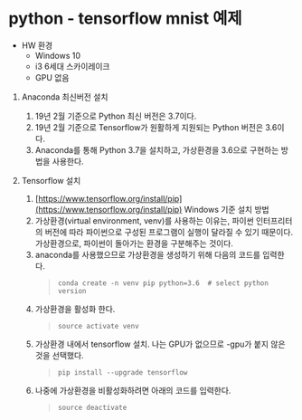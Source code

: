 # python - tensorflow mnist 예제

- HW 환경
  - Windows 10
  - i3 6세대 스카이레이크
  - GPU 없음


1. Anaconda 최신버전 설치
   1. 19년 2월 기준으로 Python 최신 버전은 3.7이다.
   2. 19년 2월 기준으로 Tensorflow가 원활하게 지원되는 Python 버전은 3.6이다.
   3. Anaconda를 통해 Python 3.7을 설치하고, 가상환경을 3.6으로 구현하는 방법을 사용한다.

2. Tensorflow 설치
   1. [https://www.tensorflow.org/install/pip](https://www.tensorflow.org/install/pip)  Windows 기준 설치 방법
   2. 가상환경(virtual environment, venv)를 사용하는 이유는, 파이썬 인터프리터의 버전에 따라 파이썬으로 구성된 프로그램이 실행이 달라질 수 있기 때문이다. 가상환경으로, 파이썬이 돌아가는 환경을 구분해주는 것이다.
   3. anaconda를 사용했으므로 가상환경을 생성하기 위해 다음의 코드를 입력한다.
        > `conda create -n venv pip python=3.6  # select python version`
   4. 가상환경을 활성화 한다.
        > `source activate venv`
   5. 가상환경 내에서 tensorflow 설치. 나는 GPU가 없으므로 -gpu가 붙지 않은 것을 선택했다.
        > `pip install --upgrade tensorflow`
   6. 나중에 가상환경을 비활성화하려면 아래의 코드를 입력한다.
        > `source deactivate`


